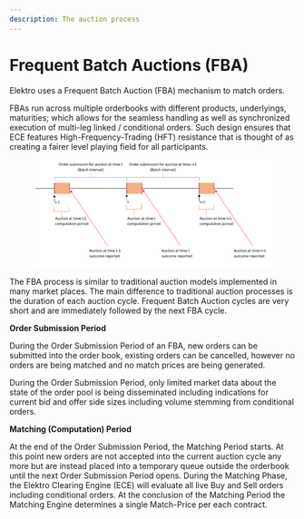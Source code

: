 ```yaml
---
description: The auction process
---
```


# Frequent Batch Auctions (FBA)

Elektro uses a Frequent Batch Auction (FBA) mechanism to match orders.&#x20;

FBAs run across multiple orderbooks with different products, underlyings, maturities; which allows for the seamless handling as well as synchronized execution of multi-leg linked / conditional orders. Such design ensures that ECE features High-Frequency-Trading (HFT) resistance that is thought of as creating a fairer level playing field for all participants.

<figure><img src="../.gitbook/assets/image.png" alt=""><figcaption></figcaption></figure>

The FBA process is similar to traditional auction models implemented in many market places. The main difference to traditional auction processes is the duration of each auction cycle. Frequent Batch Auction cycles are very short and are immediately followed by the next FBA cycle.

**Order Submission Period**

During the Order Submission Period of an FBA, new orders can be submitted into the order book, existing orders can be cancelled, however no orders are being matched and no match prices are being generated.

During the Order Submission Period, only limited market data about the state of the order pool is being disseminated including indications for current bid and offer side sizes including volume stemming from conditional orders.

**Matching (Computation) Period**

At the end of the Order Submission Period, the Matching Period starts. At this point new orders are not accepted into the current auction cycle any more but are instead placed into a temporary queue outside the orderbook until the next Order Submission Period opens. During the Matching Phase, the Elektro Clearing Engine (ECE) will evaluate all live Buy and Sell orders including conditional orders. At the conclusion of the Matching Period the Matching Engine determines a single Match-Price per each contract.
